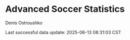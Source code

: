 # Advanced Soccer Statistics
Denis Ostroushko

<!-- gfm -->

Last successful data update: 2025-06-13 08:31:03 CST

